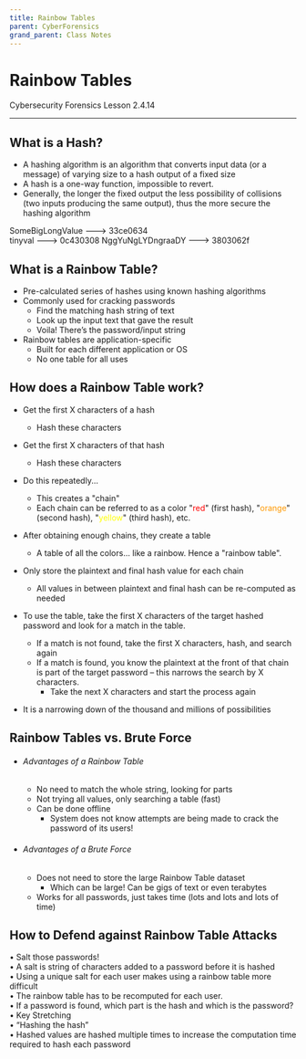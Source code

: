```yaml
---
title: Rainbow Tables
parent: CyberForensics 
grand_parent: Class Notes
---
```

# Rainbow Tables
Cybersecurity Forensics Lesson 2.4.14
___
## What is a Hash?  
- A hashing algorithm is an algorithm that converts input data (or a  
message) of varying size to a hash output of a fixed size  
- A hash is a one-way function, impossible to revert.  
- Generally, the longer the fixed output the less possibility of collisions  
(two inputs producing the same output), thus the more secure the  
hashing algorithm  

SomeBigLongValue      --->      33ce0634  
tinyval                            --->      0c430308
NggYuNgLYDngraaDY  --->      3803062f

## What is a Rainbow Table?  
- Pre-calculated series of hashes using known hashing algorithms  
- Commonly used for cracking passwords  
	- Find the matching hash string of text  
	- Look up the input text that gave the result  
	- Voila! There’s the password/input string  
- Rainbow tables are application-specific  
	- Built for each different application or OS  
	- No one table for all uses  

## How does a Rainbow Table work?  
- Get the first X characters of a hash  
	- Hash these characters  
- Get the first X characters of that hash  
	- Hash these characters  
- Do this repeatedly...  
	- This creates a "chain"  
	- Each chain can be referred to as a color "<span style="color:rgb(255, 0, 0)">red</span>" (first hash), "<span style="color:rgb(255, 152, 0)">orange</span>" (second hash), "<span style="color:rgb(255, 255, 0)">yellow</span>" (third hash), etc.  
- After obtaining enough chains, they create a table  
	- A table of all the colors... like a rainbow. Hence a "rainbow table".  
-  Only store the plaintext and final hash value for each chain  
	- All values in between plaintext and final hash can be re-computed as needed
  
- To use the table, take the first X characters of the target hashed password and look for a match in the table.
	- If a match is not found, take the first X characters, hash, and search again  
	- If a match is found, you know the plaintext at the front of that chain is part of the target password – this narrows the search by X characters.  
		- Take the next X characters and start the process again  
- It is a narrowing down of the thousand and millions of possibilities

## Rainbow Tables vs. Brute Force
  
- ###### Advantages of a Rainbow Table  
	- No need to match the whole string, looking for parts  
	- Not trying all values, only searching a table (fast)  
	- Can be done offline  
		- System does not know attempts are being made to crack the password of its users!  
- ###### Advantages of a Brute Force  
	- Does not need to store the large Rainbow Table dataset  
		- Which can be large! Can be gigs of text or even terabytes  
	- Works for all passwords, just takes time (lots and lots and lots of time)


## How to Defend against Rainbow Table Attacks  
• Salt those passwords!  
	• A salt is string of characters added to a password before it is hashed  
	• Using a unique salt for each user makes using a rainbow table more  
	difficult  
		• The rainbow table has to be recomputed for each user.  
		• If a password is found, which part is the hash and which is the password?  
• Key Stretching  
	• “Hashing the hash”  
	• Hashed values are hashed multiple times to increase the computation time required to hash each password